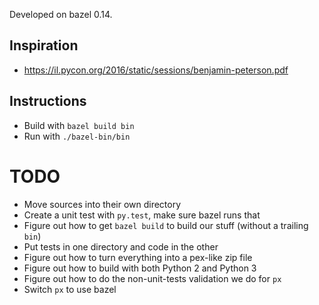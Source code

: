 Developed on bazel 0.14.

## Inspiration
* https://il.pycon.org/2016/static/sessions/benjamin-peterson.pdf

## Instructions
* Build with `bazel build bin`
* Run with `./bazel-bin/bin`

# TODO
* Move sources into their own directory
* Create a unit test with `py.test`, make sure bazel runs that
* Figure out how to get `bazel build` to build our stuff (without a trailing `bin`)
* Put tests in one directory and code in the other
* Figure out how to turn everything into a pex-like zip file
* Figure out how to build with both Python 2 and Python 3
* Figure out how to do the non-unit-tests validation we do for `px`
* Switch `px` to use bazel
